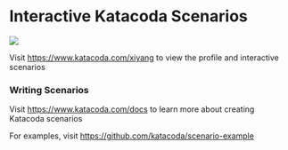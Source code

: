 # Interactive Katacoda Scenarios

[![](http://shields.katacoda.com/katacoda/xiyang/count.svg)](https://www.katacoda.com/xiyang "Get your profile on Katacoda.com")

Visit https://www.katacoda.com/xiyang to view the profile and interactive scenarios

### Writing Scenarios
Visit https://www.katacoda.com/docs to learn more about creating Katacoda scenarios

For examples, visit https://github.com/katacoda/scenario-example
